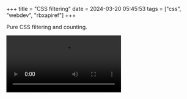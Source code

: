 +++
title = "CSS filtering"
date = 2024-03-20 05:45:53
tags = ["css", "webdev", "rbxapiref"]
+++

Pure CSS filtering and counting.

![](00.mp4)
